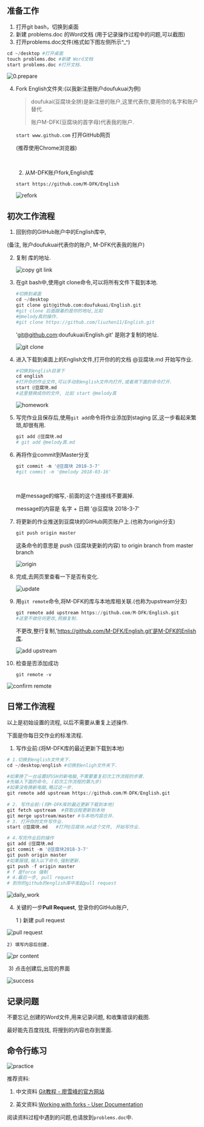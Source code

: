 ## 准备工作

1. 打开git bash，切换到桌面
2. 新建 problems.doc 的Word文档 (用于记录操作过程中的问题,可以截图)
3. 打开problems.doc文件(格式如下图左侧所示^_^)

```python
cd ~/desktop #打开桌面
touch problems.doc #新建 Word文档
start problems.doc #打开文档.
```

![0.prepare](https://ws2.sinaimg.cn/large/006tKfTcgy1fp3pvzp9bfj30pw0d0405.jpg)

4. Fork English文件夹:(以我新注册账户doufukuai为例)

   > doufukai(豆腐块全拼)是新注册的账户,这里代表你,要用你的名字和账户替代.
   >
   > 账户M-DFK(豆腐块的首字母)代表我的账户.

   `start www.github.com`  打开GitHub网页

   (推荐使用Chrome浏览器)

   ​

   2) 从M-DFK账户fork,English库

   `start https://github.com/M-DFK/English`

   ![refork](https://ws1.sinaimg.cn/large/006tKfTcgy1fp3pw303hzj30rt0g8whi.jpg)




## 初次工作流程

1. 回到你的GitHub账户中的English库中,

  (备注, 账户doufukuai代表你的账户, M-DFK代表我的账户)

2. 复制 库的地址.

   ![copy git link](https://ws1.sinaimg.cn/large/006tKfTcgy1fp3pvyebyjj30us0h4gp1.jpg)

3. 在git bash中,使用git clone命令,可以将所有文件下载到本地.

   ```python
   #切换到桌面
   cd ~/desktop
   git clone git@github.com:doufukuai/English.git
   #git clone 后面跟着的是你的地址,比如 
   #@melody真的操作.
   #git clone https://github.com/liuzhen11/English.git

   ```

   'git@github.com:doufukuai/English.git' 是刚才复制的地址.

   ![git clone](https://ws1.sinaimg.cn/large/006tKfTcgy1fp3pw5efbtj30pr0dltbj.jpg)

4. 进入下载到桌面上的English文件,打开你的的文档 @豆腐块.md 开始写作业.

   ```python
   #切换到english目录下
   cd english
   #打开你的作业文件,可以手动到english文件内打开,或者用下面的命令打开.
   start @豆腐块.md
   #这里替换成你的文件, 比如 start @melody真
   ```

   ![homework](https://ws2.sinaimg.cn/large/006tKfTcly1fp3pwjyk2tj30j30csq4i.jpg)

5. 写完作业且保存后,使用`git add`命令将作业添加到staging 区,这一步看起来繁琐,却很有用.

   ```python
   git add @豆腐块.md 
   # git add @melody真.md
   ```

6. 再将作业commit到Master分支

   ```python
   git commit -m '@豆腐块 2018-3-7'
   #git commit -m '@melody 2018-03-16'
   ```

   ​

   m是message的缩写,`-`前面的这个连接线不要漏掉.

   message的内容是 名字 + 日期 '@豆腐块 2018-3-7'

7. 将更新的作业推送到豆腐块的GitHub网页账户上.(也称为origin分支)

   ```python
   git push origin master
   ```

   这条命令的意思是 push (豆腐块更新的内容) to origin branch from master branch

   ![origin](https://ws4.sinaimg.cn/large/006tKfTcly1fp3pwh4gbej30ls0gwtd4.jpg)

8. 完成,去网页里查看一下是否有变化.

   ![update](https://ws3.sinaimg.cn/large/006tKfTcgy1fp3pvugkabj30br0h90th.jpg)

9. 用`git remote`命令,将M-DFK的库与本地库相关联.(也称为upstream分支)

   ```python
   git remote add upstream https://github.com/M-DFK/English.git
   #这里不做任何更改,照搬复制.
   ```

   不更改,整行复制,'https://github.com/M-DFK/English.git'是M-DFK的Enlish库.

   ![add upstream](https://ws3.sinaimg.cn/large/006tKfTcgy1fp3pw1viduj30l501qweu.jpg)

10. 检查是否添加成功

        git remote -v

   ![confirm remote](https://ws3.sinaimg.cn/large/006tKfTcgy1fp3pw4c658j30l403x3zh.jpg)




## 日常工作流程

以上是初始设置的流程, 以后不需要从重复上述操作.

下面是你每日交作业的标准流程.

1. 写作业前:(将M-DFK库的最近更新下载到本地)

```python
# 1.切换到english文件夹下.
cd ~/desktop/english #切换到enligh文件夹下.

#如果换了一台设置好SSH的新电脑,不需要重复初次工作流程的步骤.
#先输入下面的命令, (初次工作流程的第九步)
#如果没有换新电脑,略过这一步.
git remote add upstream https://github.com/M-DFK/English.git
    
# 2. 写作业前:(将M-DFK库的最近更新下载到本地)
git fetch upstream  #获取远程更新到本地
git merge upstream/master #与本地内容合并.
# 3. 打开你的文件写作业.
start @豆腐块.md   #打开@豆腐块.md这个文件, 开始写作业.

# 4.写完作业后的操作
git add @豆腐块.md
git commit -m '@豆腐块2018-3-7'
git push origin master
#如果报错,输入以下命令,强制更新.
git push -f origin master
# f 是force 强制
# 4.最后一步, pull request
# 到你的github的english库中发起pull request
```

![daily_work](https://ws3.sinaimg.cn/large/006tKfTcly1fp3pwi1hc6j30jp0g0gph.jpg)

4. 关键的一步**Pull Request**, 登录你的GitHub账户,

   1 ) 新建 pull request

![pull request](https://ws1.sinaimg.cn/large/006tKfTcgy1fp3pvww510j30tp0gj76a.jpg)

 	2) 填写内容后创建.

![pr content](https://ws2.sinaimg.cn/large/006tKfTcly1fp3pwkxsbmj30oy0h976l.jpg)

​	3) 点击创建后,出现的界面

![success](https://ws3.sinaimg.cn/large/006tKfTcgy1fp3pw0odooj30oh0dr404.jpg)


## 记录问题

不要忘记,创建的Word文件,用来记录问题, 和收集错误的截图.

最好能先百度找找, 将搜到的内容也存到里面.



## 命令行练习

![practice](https://ws4.sinaimg.cn/large/006tKfTcgy1fp3pvvk3jqj30qk0hkwih.jpg)



推荐资料:

1) 中文资料 [Git教程 - 廖雪峰的官方网站](https://www.liaoxuefeng.com/wiki/0013739516305929606dd18361248578c67b8067c8c017b000)

2) 英文资料:[Working with forks - User Documentation](https://help.github.com/articles/working-with-forks/)

阅读资料过程中遇到的问题,也请放到`problems.doc`中.

